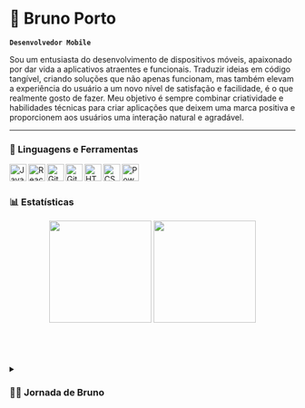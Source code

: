 # 👾 Bruno Porto

**`Desenvolvedor Mobile`**

Sou um entusiasta do desenvolvimento de dispositivos móveis, apaixonado por dar vida a aplicativos atraentes e funcionais. Traduzir ideias em código tangível, criando soluções que não apenas funcionam, mas também elevam a experiência do usuário a um novo nível de satisfação e facilidade, é o que realmente gosto de fazer. Meu objetivo é sempre combinar criatividade e habilidades técnicas para criar aplicações que deixem uma marca positiva e proporcionem aos usuários uma interação natural e agradável.

---

### 🧰 Linguagens e Ferramentas

<p align="left">
  <img align="left" alt="JavaScript" width="30px" src="https://cdn.jsdelivr.net/gh/devicons/devicon/icons/javascript/javascript-original.svg" />
  <img align="left" alt="React Native" width="30px" src="https://cdn.jsdelivr.net/gh/devicons/devicon/icons/react/react-original.svg" />
  <img align="left" alt="Git" width="30px" src="https://cdn.jsdelivr.net/gh/devicons/devicon/icons/git/git-original.svg" />
  <img align="left" alt="GitHub" width="30px" src="https://cdn.jsdelivr.net/gh/devicons/devicon/icons/github/github-original.svg" />
  <img align="left" alt="HTML" width="30px" src="https://cdn.jsdelivr.net/gh/devicons/devicon/icons/html5/html5-plain.svg" />
  <img align="left" alt="CSS" width="30px" src="https://cdn.jsdelivr.net/gh/devicons/devicon/icons/css3/css3-plain.svg" />
  <img align="left" alt="PowerApps" width="30px" src="[https://cdn.jsdelivr.net/gh/devicons/devicon/icons/css3/css3-plain.svg](https://static.wikia.nocookie.net/logopedia/images/4/44/Microsoft_Power_Apps_%282020%29.svg/revision/latest/scale-to-width-down/200?cb=20200929195935)" />
</p>

<br />

#

### 📊 Estatísticas

<p align="center">
  <img height="180em" src="https://github-readme-stats.vercel.app/api?username=brunoporto1&show_icons=true&theme=dark&include_all_commits=true&count_private=true"/>
  <img height="180em" src="https://github-readme-stats.vercel.app/api/top-langs/?username=brunoporto1&layout=compact&langs_count=7&theme=dark"/>
</p>

<br />

#

<details>
<summary><h3>👨‍💻 Jornada de Bruno</h3></summary>

Ainda não tive a oportunidade de trabalhar como desenvolvedor mobile, porém, onde trabalho, atuo com PowerApps, embora não seja minha função principal. Lá, sou Analista de Sistemas e me apaixonei pelo desenvolvimento mobile ao programar em PowerApps. Já criei diversas aplicações utilizando PowerApps, como aplicativos para requisição de reembolso, agendamento de veículos, manutenções, e até um aplicativo para consultar informações de hardware de notebooks. Esse aplicativo permite escanear o código de barras de um notebook e exibe as informações cadastradas em um SharePoint. Essa experiência tem enriquecido muito minha lógica de programação e, a partir dessa descoberta, estou ansioso para me tornar um desenvolvedor mobile.

</details>
